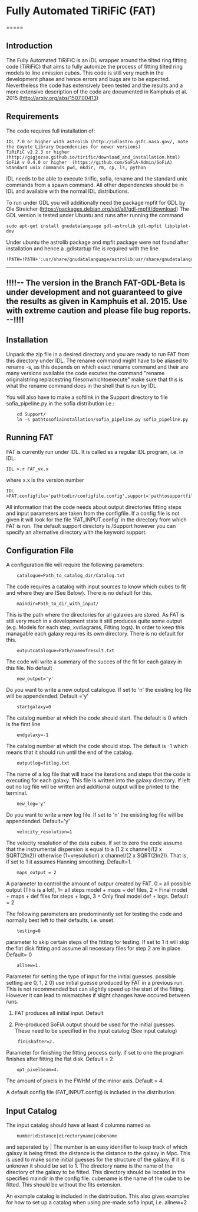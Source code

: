 # Fully Automated TiRiFiC (FAT)
=====

Introduction
------------

The Fully Automated TiRiFiC is an IDL wrapper around the tilted ring fitting code  (TiRiFiC) that aims to fully automize the process of fitting tilted ring models to line emission cubes. This code is still very much in the development phase and hence errors and bugs are to be expected. Nevertheless the code has extensively been tested and the results and a more extensive description of the code are documented in Kamphuis et al. 2015 (http://arxiv.org/abs/1507.00413) 

Requirements
------------
The code requires full installation of:

    IDL 7.0 or higher with astrolib (http://idlastro.gsfc.nasa.gov/, note the Coyote Library Dependencies for newer versions)
    TiRiFiC v2.2.3 or higher (http://gigjozsa.github.io/tirific/download_and_installation.html)
    SoFiA v 0.4.0 or higher  (https://github.com/SoFiA-Admin/SoFiA)
    Standard unix commands pwd, mkdir, rm, cp, ls, python
    
IDL needs to be able to execute tirific, sofia, rename and the standard unix commands from a spawn command. All other dependencies should be in IDL and available with the normal IDL distributions. 

To run under GDL you will additionally need the package mpfit for GDL by Ole Streicher (https://packages.debian.org/sid/all/gdl-mpfit/download)
The GDL version is tested under Ubuntu and runs after running the command

	sudo apt-get install gnudatalanguage gdl-astrolib gdl-mpfit libplplot-dev

Under ubuntu the astrolib package and mpfit package were not found after installation and hence a .gdlstartup file is required with the line

	!PATH=!PATH+':usr/share/gnudatalanguage/astrolib:usr/share/gnudatalanguage/coyote:usr/share/gnudatalanguage/mpfit'
------------
!!!!-- The version in the Branch FAT-GDL-Beta is under development and not guaranteed to give the results as given in Kamphuis et al. 2015. Use with extreme caution and please file bug reports. --!!!!
------------


Installation
------------

Unpack the zip file in a desired directory and you are ready to run FAT from this directory under IDL. 
The rename command might have to be aliased to rename -s, as this depends on which exact rename command and their are many versions available the code excutes the command "rename originalstring replacestring filesonwhichtoexecute" make sure that this is what the rename command does in the shell that is run by IDL.

You will also have to make a softlink in the Support directory to file sofia_pipeline.py in the sofia distribution i.e.:

        cd Support/
        ln -s pathtosofiainstallation/sofia_pipeline.py sofia_pipeline.py

Running FAT
-----------
FAT is currently run under IDL. It is called as a regular IDL program, i.e. in IDL:

    IDL >.r FAT_vx.x

where x.x is the version number

    IDL >FAT,configfile='pathtodir/configfile.config',support='pathtosupportfilesdir'
    
All information that the code needs about output directories fitting steps and input parameters are taken from the configfile.
If a config file is not given it will look for the file 'FAT_INPUT.config' in the directory from which FAT is run.
The default support directory is /Support however you can specify an alternative directory with the keyword support.

Configuration File
------

A configuration file will require the following parameters:

        catalogue=Path_to_catalog_dir/Catalog.txt

The code requires a catalog with input sources to know which cubes to fit and where they are (See Below). There is no default for this.

        maindir=Path_to_dir_with_input/

This is the path where the directories for all galaxies are stored. As FAT is still very much in a development state it still produces quite some output (e.g. Models for each step, xvdiagrams, Fitting logs). In order to keep this managable each galaxy requires its own directory. There is no default for this.

        outputcatalogue=Path/nameofresult.txt

The code will write a summary of the succes of the fit for each galaxy in this file. No default

        new_output='y'

Do you want to write a new output catalogue. If set to 'n'  the existing log file will be appendended. Default ='y'

        startgalaxy=0

The catalog number at which the code should start. The default is 0 which is the first line

        endgalaxy=-1

The catalog number at which the code should stop. The default is -1 which means that it should run until the end of the catalog.

        outputlog=fitlog.txt

The name of a log file that will trace the iterations and steps that the code is executing for each galaxy. This file is written into the galaxy directory. If left out no log file will be written and additional output will be printed to the terminal.

        new_log='y'

Do you want to write a new log file. If set to 'n'  the existing log file will be appendended. Default='y'

        velocity_resolution=1

The velocity resolution of the data cubes. If set to zero the code assume that the instrumental dispersion is equal to a (1.2 x channel)/(2 x SQRT(2ln2)) otherwise (1+vresolution) x channel/(2 x SQRT(2ln2)). That is, if set to 1 it assumes Hanning smoothing. Default=1.

        maps_output = 2

A parameter to control the amount of outpur created by FAT.  0.= all possible output (This is a lot), 1= all steps model + maps + def files, 2 = Final model + maps + def files for steps + logs, 3 = Only final model def + logs. Default = 2


The following parameters are predominantly set for testing the code and normally best left to their defaults, i.e. unset.

        testing=0

parameter to skip certain steps of the fitting for testing. If set to 1 it will skip the flat disk fitting and assume all necessary files for step 2 are in place. Default= 0

        allnew=1.

Parameter for setting the type of input for the initial guesses. possible setting are 0, 1, 2 
0) use initial guesse produced by FAT in a previous run. This is not recommended but can slightly speed up the start of the fitting. However it can lead to mismatches if slight changes have occured between runs.
1) FAT produces all initial input. Default
2) Pre-produced SoFiA output should be used for the initial guesses. These need to be specified in the input catalog (See input catalog)

        finishafter=2.

Parameter for finishing the fitting process early. if set to one the program finishes after fitting the flat disk. Default = 2

        opt_pixelbeam=4.
        
The amount of pixels in the FWHM of the minor axis. Default = 4.

    

A default config file (FAT_INPUT.config) is included in the distribution.

Input Catalog
-----------

The input catalog should have at least 4 columns named as 

        number|distance|directoryname|cubename

and seperated by |
The number is an easy identifier to keep track of which galaxy is being fitted.
the distance is the distance to the galaxy in Mpc. This is used to make some initial guesses for the structure of the galaxy. If it is unknown it should be set to 1.
The directory name is the name of the directory of the galaxy to be fitted. This directory should be located in the specified maindir in the config file.
cubename is the name of the cube to be fitted. This should be without the fits extension.

An example catalog is included in the distribution. This also gives examples for how to set up a catalog when using pre-made sofia input, i.e. allnew=2



